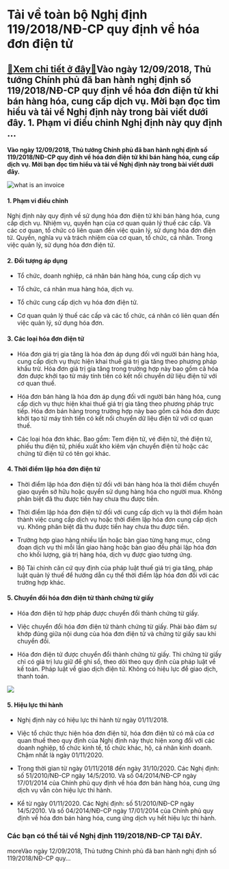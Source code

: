 Tải về toàn bộ Nghị định 119/2018/NĐ-CP quy định về hóa đơn điện tử
===================================================================

[:gift:Xem chi tiết ở đây:gift:](https://hddtvn.com/tai-ve-toan-bo-nghi-dinh-119-2018-nd-cp-quy-dinh-ve-hoa-don-dien-tu/)Vào ngày 12/09/2018, Thủ tướng Chính phủ đã ban hành nghị định số 119/2018/NĐ-CP quy định về hóa đơn điện tử khi bán hàng hóa, cung cấp dịch vụ. Mời bạn đọc tìm hiểu và tải về Nghị định này trong bài viết dưới đây. 1. Phạm vi điều chỉnh Nghị định này quy định …
---------------------------------------------------------------------------------------------------------------------------------------------------------------------------------------------------------------------------------------------------------------------

**Vào ngày 12/09/2018, Thủ tướng Chính phủ đã ban hành nghị định số 119/2018/NĐ-CP quy định về hóa đơn điện tử khi bán hàng hóa, cung cấp dịch vụ. Mời bạn đọc tìm hiểu và tải về Nghị định này trong bài viết dưới đây.**


![what is an invoice](https://hddtvn.com/wp-content/uploads/2021/01/WhatIsAnInvoice-1.png)


#### 1. Phạm vi điều chỉnh


Nghị định này quy định về sử dụng hóa đơn điện tử khi bán hàng hóa, cung cấp dịch vụ. Nhiệm vụ, quyền hạn của cơ quan quản lý thuế các cấp. Và các cơ quan, tổ chức có liên quan đến việc quản lý, sử dụng hóa đơn điện tử. Quyền, nghĩa vụ và trách nhiệm của cơ quan, tổ chức, cá nhân. Trong việc quản lý, sử dụng hóa đơn điện tử.


#### 2. Đối tượng áp dụng




* Tổ chức, doanh nghiệp, cá nhân bán hàng hóa, cung cấp dịch vụ

* Tổ chức, cá nhân mua hàng hóa, dịch vụ.

* Tổ chức cung cấp dịch vụ hóa đơn điện tử.

* Cơ quan quản lý thuế các cấp và các tổ chức, cá nhân có liên quan đến việc quản lý, sử dụng hóa đơn.



#### 3. Các loại hóa đơn điện tử




* Hóa đơn giá trị gia tăng là hóa đơn áp dụng đối với người bán hàng hóa, cung cấp dịch vụ thực hiện khai thuế giá trị gia tăng theo phương pháp khấu trừ. Hóa đơn giá trị gia tăng trong trường hợp này bao gồm cả hóa đơn được khởi tạo từ máy tính tiền có kết nối chuyển dữ liệu điện tử với cơ quan thuế.

* Hóa đơn bán hàng là hóa đơn áp dụng đối với người bán hàng hóa, cung cấp dịch vụ thực hiện khai thuế giá trị gia tăng theo phương pháp trực tiếp. Hóa đơn bán hàng trong trường hợp này bao gồm cả hóa đơn được khởi tạo từ máy tính tiền có kết nối chuyển dữ liệu điện tử với cơ quan thuế.

* Các loại hóa đơn khác. Bao gồm: Tem điện tử, vé điện tử, thẻ điện tử, phiếu thu điện tử, phiếu xuất kho kiêm vận chuyển điện tử hoặc các chứng từ điện tử có tên gọi khác.



#### 4. Thời điểm lập hóa đơn điện tử




* Thời điểm lập hóa đơn điện tử đối với bán hàng hóa là thời điểm chuyển giao quyền sở hữu hoặc quyền sử dụng hàng hóa cho người mua. Không phân biệt đã thu được tiền hay chưa thu được tiền.

* Thời điểm lập hóa đơn điện tử đối với cung cấp dịch vụ là thời điểm hoàn thành việc cung cấp dịch vụ hoặc thời điểm lập hóa đơn cung cấp dịch vụ. Không phân biệt đã thu được tiền hay chưa thu được tiền.

* Trường hợp giao hàng nhiều lần hoặc bàn giao từng hạng mục, công đoạn dịch vụ thì mỗi lần giao hàng hoặc bàn giao đều phải lập hóa đơn cho khối lượng, giá trị hàng hóa, dịch vụ được giao tương ứng.

* Bộ Tài chính căn cứ quy định của pháp luật thuế giá trị gia tăng, pháp luật quản lý thuế để hướng dẫn cụ thể thời điểm lập hóa đơn đối với các trường hợp khác.



#### 5. Chuyển đổi hóa đơn điện tử thành chứng từ giấy




* Hóa đơn điện tử hợp pháp được chuyển đổi thành chứng từ giấy.

* Việc chuyển đổi hóa đơn điện tử thành chứng từ giấy. Phải bảo đảm sự khớp đúng giữa nội dung của hóa đơn điện tử và chứng từ giấy sau khi chuyển đổi.

* Hóa đơn điện tử được chuyển đổi thành chứng từ giấy. Thì chứng từ giấy chỉ có giá trị lưu giữ để ghi sổ, theo dõi theo quy định của pháp luật về kế toán. Pháp luật về giao dịch điện tử. Không có hiệu lực để giao dịch, thanh toán.



![](https://hddtvn.com/wp-content/uploads/2021/01/rAmU1bd.png)


#### 5. Hiệu lực thi hành




* Nghị định này có hiệu lực thi hành từ ngày 01/11/2018.

* Việc tổ chức thực hiện hóa đơn điện tử, hóa đơn điện tử có mã của cơ quan thuế theo quy định của Nghị định này thực hiện xong đối với các doanh nghiệp, tổ chức kinh tế, tổ chức khác, hộ, cá nhân kinh doanh. Chậm nhất là ngày 01/11/2020.

* Trong thời gian từ ngày 01/11/2018 đến ngày 31/10/2020. Các Nghị định: số 51/2010/NĐ-CP ngày 14/5/2010. Và số 04/2014/NĐ-CP ngày 17/01/2014 của Chính phủ quy định về hóa đơn bán hàng hóa, cung ứng dịch vụ vẫn còn hiệu lực thi hành.

* Kể từ ngày 01/11/2020. Các Nghị định: số 51/2010/NĐ-CP ngày 14/5/2010. Và số 04/2014/NĐ-CP ngày 17/01/2014 của Chính phủ quy định về hóa đơn bán hàng hóa, cung ứng dịch vụ hết hiệu lực thi hành.



### Các bạn có thể tải về Nghị định 119/2018/NĐ-CP **TẠI ĐÂY**.


moreVào ngày 12/09/2018, Thủ tướng Chính phủ đã ban hành nghị định số 119/2018/NĐ-CP quy…

